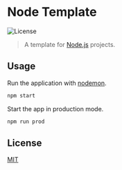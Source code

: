 # Node Template

![License](https://img.shields.io/github/license/ja1den/node-template)

> A template for [Node.js](https://nodejs.org/en/) projects.

## Usage

Run the application with [nodemon](https://nodemon.io/).

```sh
npm start
```

Start the app in production mode.

```sh
npm run prod
```

## License

[MIT](LICENSE)
